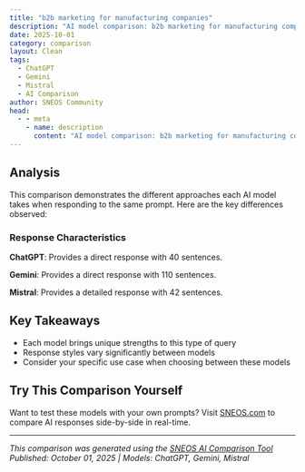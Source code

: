 ```yaml
---
title: "b2b marketing for manufacturing companies"
description: "AI model comparison: b2b marketing for manufacturing companies..."
date: 2025-10-01
category: comparison
layout: Clean
tags:
  - ChatGPT
  - Gemini
  - Mistral
  - AI Comparison
author: SNEOS Community
head:
  - - meta
    - name: description
      content: "AI model comparison: b2b marketing for manufacturing companies..."
---
```


<ChatComparison
  title="b2b marketing for manufacturing companies"
  prompt="b2b marketing for manufacturing companies"
  :responses='{
    "ChatGPT": "B2B marketing for manufacturing companies involves promoting products or services from one business to another, typically focusing on other manufacturers, wholesalers, distributors, or retailers. Effective B2B marketing in manufacturing requires a strategic approach that highlights product specifications, quality, reliability, and cost-efficiency.\n\nHere are key strategies and tips for B2B marketing in manufacturing companies:\n\n### 1. Understand Your Target Audience\n- Identify decision-makers such as procurement managers, engineers, and company executives.\n- Segment your market based on industry, company size, geographic location, and purchasing needs.\n  \n### 2. Develop a Strong Value Proposition\n- Emphasize what differentiates your products (e.g., quality, durability, customization options).\n- Focus on solving specific problems your clients face or improving their processes.\n\n### 3. Content Marketing\n- Create technical content such as whitepapers, case studies, product datasheets, and how-to guides that demonstrate expertise.\n- Use video content showcasing your manufacturing process, machine operation, or customer testimonials.\n  \n### 4. Website and SEO\n- Optimize your website for search engines using industry-related keywords.\n- Ensure the site is mobile-friendly, fast, and has clear calls to action (CTAs).\n- Include product catalogs, downloadable resources, and contact forms for inquiries.\n\n### 5. Trade Shows and Industry Events\n- Participate in trade shows, expos, and industry conferences to showcase your products and network.\n- Use these events to generate qualified leads and build relationships.\n\n### 6. Digital Advertising\n- Utilize LinkedIn Ads targeting professionals by industry, job titles, and location.\n- Consider Google Ads for specific manufacturing industry keywords.\n- Retarget visitors who have shown interest in your site or products.\n\n### 7. Email Marketing\n- Build a quality email list of prospects and customers.\n- Send newsletters, product updates, and personalized offers.\n- Use marketing automation to nurture leads over time.\n\n### 8. Partnerships and Collaborations\n- Collaborate with complementary businesses or industry influencers.\n- Co-market or bundle products to provide comprehensive solutions.\n\n### 9. Use CRM Tools\n- Implement Customer Relationship Management software to track interactions and sales leads.\n- Analyze data to improve targeting and customer experience.\n\n### 10. Highlight Certifications and Compliance\n- Promote industry certifications, standards compliance, and sustainability initiatives.\n- This builds trust and credibility among potential clients.\n\n### Summary\nB2B marketing for manufacturing companies should focus on demonstrating reliability, efficiency, and expertise to the target business customers. Utilizing a combination of digital marketing, content creation, personal engagement through trade shows, and strong relationship management is essential for success.\n\nIf you want, I can help you develop a detailed marketing plan or create specific content for your manufacturing company.",
    "Gemini": "## B2B Marketing for Manufacturing Companies: A Comprehensive Guide\n\nMarketing for manufacturing companies in the B2B space requires a different approach than consumer-facing businesses. It\u0027s about building trust, demonstrating expertise, and showcasing tangible value. Here\u0027s a breakdown of key strategies and tactics:\n\n**I. Understanding Your Target Audience \u0026 Value Proposition:**\n\n*   **Identify Your Ideal Customer Profile (ICP):**\n    *   **Industry:** What sectors do they operate in?\n    *   **Company Size:** Revenue, employee count?\n    *   **Geographic Location:**  Where are they located?\n    *   **Decision-Makers:** Who are the key influencers and purchasers (e.g., engineers, procurement managers, operations directors)?\n    *   **Pain Points:** What problems are they trying to solve?  How can your products/services help?\n    *   **Goals:** What are their strategic objectives? How can you contribute to their success?\n*   **Craft a Compelling Value Proposition:**\n    *   **Focus on Benefits:**  Don\u0027t just list features. Translate them into tangible advantages for your customers.  Example:  \u0022Our precision-machined parts reduce downtime and improve production efficiency.\u0022\n    *   **Quantify the Impact:**  Use data and metrics to demonstrate the value of your solutions (e.g., \u0022Reduce waste by 15%,\u0022 \u0022Improve product lifespan by 20%\u0022).\n    *   **Highlight Differentiation:**  What makes you different from the competition?  Do you offer superior quality, faster turnaround times, innovative technology, or exceptional customer service?\n    *   **Tailor to Specific Industries:**  Don\u0027t use a generic message.  Customize your value proposition for each target industry.\n\n**II. Key Marketing Strategies:**\n\n*   **Content Marketing:**  Establish thought leadership and educate your audience.\n    *   **Blog Posts:**  Address industry trends, solve common challenges, provide how-to guides, and showcase case studies.\n    *   **White Papers \u0026 Ebooks:**  Offer in-depth analysis on complex topics.  Use them as lead magnets.\n    *   **Case Studies:**  Demonstrate the real-world impact of your solutions by showcasing successful projects with other clients. (Crucial for B2B Manufacturing)\n    *   **Videos:**  Create product demos, explain complex processes, showcase your facilities, and share customer testimonials.  (Excellent for visual learners)\n    *   **Infographics:**  Present data and information in an engaging and easily digestible format.\n*   **Search Engine Optimization (SEO):**  Improve your website\u0027s visibility in search results.\n    *   **Keyword Research:**  Identify the terms that your target audience is using to search for solutions.\n    *   **On-Page Optimization:**  Optimize your website content and structure to improve search engine rankings.\n    *   **Off-Page Optimization:**  Build backlinks from reputable websites to increase your authority.\n    *   **Local SEO:** If you serve a specific geographic area, optimize your website and Google My Business listing for local search.\n*   **Paid Advertising (PPC):**  Drive targeted traffic to your website.\n    *   **Google Ads:**  Target specific keywords and demographics.\n    *   **LinkedIn Ads:**  Reach decision-makers and professionals in your target industries.  (Highly effective for B2B)\n    *   **Industry-Specific Platforms:**  Explore advertising opportunities on relevant online directories and trade publications.\n    *   **Remarketing:**  Re-engage website visitors who have shown interest in your products or services.\n*   **Social Media Marketing:**  Build relationships, share content, and engage with your audience.\n    *   **LinkedIn:**  The most important platform for B2B manufacturing. Share industry insights, company news, and job openings.\n    *   **Twitter:**  Engage in industry conversations, share news, and build relationships with influencers.\n    *   **YouTube:**  Share videos, product demos, and customer testimonials.\n    *   **Instagram:**  Showcase your company culture, manufacturing processes, and finished products (high-quality visuals are key).\n*   **Email Marketing:**  Nurture leads and build relationships with prospects.\n    *   **Lead Magnets:**  Offer valuable content (e.g., white papers, ebooks, checklists) in exchange for contact information.\n    *   **Email Newsletters:**  Share industry news, company updates, and product announcements.\n    *   **Targeted Email Campaigns:**  Send personalized emails to specific segments of your audience based on their interests and needs.\n*   **Trade Shows \u0026 Events:**  Connect with potential customers and partners in person.\n    *   **Choose the Right Events:**  Focus on events that are relevant to your target industries.\n    *   **Prepare a Compelling Booth:**  Showcase your products and services in an engaging and informative way.\n    *   **Train Your Staff:**  Ensure that your team is knowledgeable and able to answer questions effectively.\n    *   **Follow Up After the Event:**  Contact leads and nurture them into customers.\n*   **Public Relations (PR):**  Build brand awareness and credibility through media coverage.\n    *   **Press Releases:**  Share company news, product announcements, and industry insights with journalists.\n    *   **Media Outreach:**  Build relationships with journalists and bloggers who cover your industry.\n    *   **Speaking Engagements:**  Present at industry conferences and events to establish thought leadership.\n*   **Account-Based Marketing (ABM):**  Focus your marketing efforts on a select group of high-value accounts.\n    *   **Identify Target Accounts:**  Choose accounts that align with your ideal customer profile and have the potential for significant revenue.\n    *   **Personalize Your Messaging:**  Tailor your marketing efforts to the specific needs and interests of each account.\n    *   **Coordinate Your Efforts:**  Align your marketing, sales, and customer service teams to deliver a seamless experience.\n\n**III. Essential Marketing Tactics:**\n\n*   **Website Optimization:**\n    *   **Mobile-Friendly Design:**  Ensure that your website is accessible on all devices.\n    *   **Fast Loading Speed:**  Optimize your website for speed to improve user experience.\n    *   **Clear Calls to Action:**  Guide visitors to take the desired action (e.g., request a quote, download a white paper, contact sales).\n    *   **High-Quality Product Photography:**  Showcase your products in a professional and visually appealing way.\n    *   **Technical Specifications:**  Provide detailed technical information about your products.\n*   **Lead Generation:**\n    *   **Gated Content:**  Offer valuable content (e.g., white papers, ebooks, checklists) in exchange for contact information.\n    *   **Webinars:**  Host online presentations and workshops to educate your audience and generate leads.\n    *   **Free Consultations:**  Offer free consultations to potential customers to understand their needs and provide solutions.\n    *   **Request a Quote Forms:**  Make it easy for potential customers to request a quote for your products or services.\n*   **Customer Relationship Management (CRM):**\n    *   **Centralize Customer Data:**  Store all customer information in one place.\n    *   **Track Interactions:**  Monitor all interactions with customers and prospects.\n    *   **Automate Marketing Tasks:**  Automate repetitive tasks such as email marketing and lead nurturing.\n*   **Data Analytics:**\n    *   **Track Key Metrics:**  Monitor website traffic, lead generation, conversion rates, and other key metrics.\n    *   **Analyze Data:**  Identify trends and patterns in your data.\n    *   **Optimize Your Marketing Efforts:**  Use data to improve your marketing campaigns and strategies.\n\n**IV.  Considerations for Manufacturing:**\n\n*   **Technical Expertise is Crucial:** Your marketing team needs to understand the technical aspects of your products and services.  Consider hiring individuals with engineering or manufacturing backgrounds.\n*   **Visual Content Matters:** Use high-quality images and videos to showcase your products and processes.  Invest in professional photography and videography.\n*   **Focus on Safety and Compliance:** Highlight your commitment to safety and compliance in your marketing materials.  This is especially important for industries like aerospace, healthcare, and automotive.\n*   **Build Trust and Credibility:**  Manufacturing is often a high-stakes purchase.  Build trust by sharing case studies, testimonials, and industry certifications.\n*   **Supply Chain Considerations:** Address how your solutions can optimize and strengthen the customer\u0027s supply chain.\n*   **Sustainability:** If your company has strong sustainability practices, highlight those in your marketing, as this is becoming increasingly important to buyers.\n\n**V.  Measuring Success (Key Performance Indicators - KPIs):**\n\n*   **Website Traffic:** Overall website visits, page views, bounce rate, time on site.\n*   **Lead Generation:** Number of leads generated, lead quality, cost per lead.\n*   **Conversion Rates:** Percentage of leads that convert into customers.\n*   **Sales Revenue:** Revenue generated from marketing efforts.\n*   **Return on Investment (ROI):** Profit generated from marketing investments.\n*   **Customer Lifetime Value (CLTV):** Total revenue generated from a customer over the course of their relationship with your company.\n*   **Brand Awareness:**  Track metrics like social media engagement, website mentions, and share of voice.\n\n**VI.  Tools to Help You:**\n\n*   **CRM:** Salesforce, HubSpot, Zoho CRM\n*   **Marketing Automation:** Marketo, Pardot, ActiveCampaign\n*   **SEO:** Ahrefs, SEMrush, Moz\n*   **Social Media Management:** Hootsuite, Buffer, Sprout Social\n*   **Email Marketing:** Mailchimp, Constant Contact, Sendinblue\n*   **Analytics:** Google Analytics, Adobe Analytics\n\n**Conclusion:**\n\nMarketing for manufacturing companies is a long-term investment that requires a strategic and data-driven approach. By understanding your target audience, crafting a compelling value proposition, and implementing the right marketing strategies and tactics, you can build brand awareness, generate leads, and drive sales growth. Remember to focus on building trust, demonstrating expertise, and showcasing the tangible value of your products and services. Continuous monitoring and optimization are crucial for success.\n",
    "Mistral": "B2B (Business-to-Business) marketing for manufacturing companies involves strategies and tactics designed to reach and engage with other businesses rather than individual consumers. Here are some key aspects and strategies for effective B2B marketing in the manufacturing sector:\n\n### 1. **Understand Your Target Audience**\n   - **Identify Key Decision-Makers:** Understand who the decision-makers are within the companies you are targeting (e.g., procurement managers, engineers, C-suite executives).\n   - **Segment Your Market:** Divide your market into segments based on industry, company size, geographic location, and specific needs.\n\n### 2. **Develop a Strong Value Proposition**\n   - **Highlight Unique Selling Points:** Emphasize what sets your manufacturing capabilities apart from competitors.\n   - **Focus on Benefits:** Clearly communicate the benefits of your products or services, such as cost savings, improved efficiency, or higher quality.\n\n### 3. **Content Marketing**\n   - **Create Valuable Content:** Develop whitepapers, case studies, blog posts, and videos that address the pain points and challenges of your target audience.\n   - **Thought Leadership:** Position your company as an industry expert by sharing insights, trends, and best practices.\n\n### 4. **Digital Marketing**\n   - **Website Optimization:** Ensure your website is user-friendly, mobile-optimized, and provides clear information about your products and services.\n   - **SEO (Search Engine Optimization):** Optimize your website for search engines to improve visibility and attract organic traffic.\n   - **PPC (Pay-Per-Click) Advertising:** Use targeted PPC campaigns to reach potential customers searching for specific manufacturing solutions.\n   - **Email Marketing:** Build an email list and send targeted, personalized emails to nurture leads and maintain relationships.\n\n### 5. **Social Media Marketing**\n   - **LinkedIn:** Utilize LinkedIn for professional networking, sharing industry news, and engaging with potential clients.\n   - **Other Platforms:** Depending on your target audience, consider using platforms like Twitter, Facebook, and even Instagram for B2B marketing.\n\n### 6. **Trade Shows and Events**\n   - **Participate in Industry Events:** Attend and exhibit at trade shows, conferences, and industry events to showcase your products and network with potential clients.\n   - **Webinars and Virtual Events:** Host webinars or participate in virtual events to reach a broader audience and demonstrate your expertise.\n\n### 7. **Account-Based Marketing (ABM)**\n   - **Target High-Value Accounts:** Focus your marketing efforts on specific high-value accounts that are most likely to convert.\n   - **Personalized Campaigns:** Tailor your marketing messages and strategies to the unique needs and preferences of each account.\n\n### 8. **Partnerships and Collaborations**\n   - **Strategic Alliances:** Form partnerships with complementary businesses to expand your reach and offer more comprehensive solutions.\n   - **Referral Programs:** Implement referral programs to incentivize existing clients to refer new business.\n\n### 9. **Customer Relationship Management (CRM)**\n   - **Use CRM Software:** Implement a CRM system to manage and track interactions with potential and existing clients.\n   - **Data-Driven Decisions:** Use data from your CRM to make informed decisions and optimize your marketing strategies.\n\n### 10. **Measure and Analyze Performance**\n   - **Set KPIs:** Define key performance indicators (KPIs) to measure the success of your marketing efforts.\n   - **Analytics Tools:** Use analytics tools to track website traffic, engagement, conversions, and other important metrics.\n\n### 11. **Customer Testimonials and Case Studies**\n   - **Showcase Success Stories:** Share customer testimonials and case studies to build credibility and trust.\n   - **Client Referrals:** Encourage satisfied customers to refer their peers and colleagues.\n\n### 12. **Continuous Improvement**\n   - **Stay Updated:** Keep up with industry trends and technological advancements to continuously improve your products and services.\n   - **Feedback Loop:** Regularly gather feedback from clients to understand their needs and make necessary adjustments.\n\nBy implementing these strategies, manufacturing companies can effectively reach and engage with their B2B audience, build strong relationships, and drive business growth."
  }'
  published-date="19:21"
/>

## Analysis

This comparison demonstrates the different approaches each AI model takes when responding to the same prompt. Here are the key differences observed:

### Response Characteristics

**ChatGPT**: Provides a direct response with 40 sentences. 

**Gemini**: Provides a direct response with 110 sentences. 

**Mistral**: Provides a detailed response with 42 sentences. 

## Key Takeaways

- Each model brings unique strengths to this type of query
- Response styles vary significantly between models
- Consider your specific use case when choosing between these models

## Try This Comparison Yourself

Want to test these models with your own prompts? Visit [SNEOS.com](https://sneos.com) to compare AI responses side-by-side in real-time.

---

*This comparison was generated using the [SNEOS AI Comparison Tool](https://sneos.com)*
*Published: October 01, 2025 | Models: ChatGPT, Gemini, Mistral*
